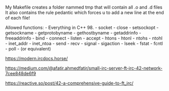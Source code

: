 My Makefile creates a folder nammed tmp that will contain all .o and .d files
It also contains the rule pedantic which forces u to add a new line at the end of each file!

Allowed functions:
	- Everything in C++ 98.
	- socket
	- close
	- setsockopt
	- getsockname
	- getprotobyname
	- gethostbyname
	- getaddrinfo
	- freeaddrinfo
	- bind
	- connect
	- listen
	- accept
	- htons
	- htonl
	- ntohs
	- ntohl
	- inet_addr
	- inet_ntoa
	- send
	- recv
	- signal
	- sigaction
	- lseek
	- fstat
	- fcntl
	- poll
	- (or equivalent)

https://modern.ircdocs.horse/

https://medium.com/@afatir.ahmedfatir/small-irc-server-ft-irc-42-network-7cee848de6f9

https://reactive.so/post/42-a-comprehensive-guide-to-ft_irc/
